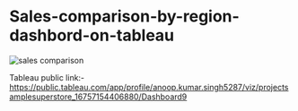 # Sales-comparison-by-region-dashbord-on-tableau


![sales comparison](https://user-images.githubusercontent.com/73480837/228962294-61ba2eae-b78f-4639-a3e8-32ad82988eeb.png)


Tableau public link:- https://public.tableau.com/app/profile/anoop.kumar.singh5287/viz/projectsamplesuperstore_16757154406880/Dashboard9
